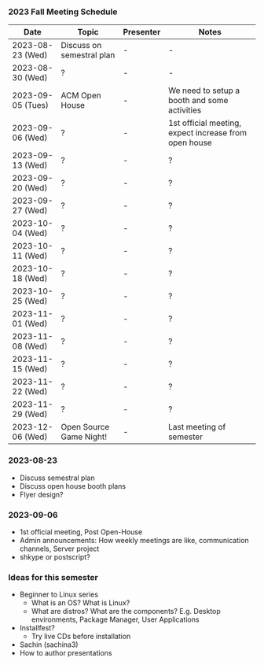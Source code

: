 ### 2023 Fall Meeting Schedule

| Date | Topic | Presenter | Notes |
| --- | --- | --- | --- |
| 2023-08-23 (Wed) | Discuss on semestral plan | - | - | 
| 2023-08-30 (Wed) | ? | - | - |
| 2023-09-05 (Tues) | ACM Open House | - | We need to setup a booth and some activities |
| 2023-09-06 (Wed) | ? | - | 1st official meeting, expect increase from open house |
| 2023-09-13 (Wed) | ? | - | ? |
| 2023-09-20 (Wed) | ? | - | ? |
| 2023-09-27 (Wed) | ? | - | ? |
| 2023-10-04 (Wed) | ? | - | ? |
| 2023-10-11 (Wed) | ? | - | ? |
| 2023-10-18 (Wed) | ? | - | ? |
| 2023-10-25 (Wed) | ? | - | ? |
| 2023-11-01 (Wed) | ? | - | ? |
| 2023-11-08 (Wed) | ? | - | ? |
| 2023-11-15 (Wed) | ? | - | ? |
| 2023-11-22 (Wed) | ? | - | ? |
| 2023-11-29 (Wed) | ? | - | ? |
| 2023-12-06 (Wed) | Open Source Game Night! | - | Last meeting of semester |

### 2023-08-23
- Discuss semestral plan
- Discuss open house booth plans
- Flyer design?

### 2023-09-06
- 1st official meeting, Post Open-House
- Admin announcements: How weekly meetings are like, communication channels, Server project
- shkype or postscript?

### Ideas for this semester
- Beginner to Linux series
    - What is an OS? What is Linux?
    - What are distros? What are the components? E.g. Desktop environments, Package Manager, User Applications
- Installfest?
    - Try live CDs before installation
- Sachin (sachina3)
- How to author presentations



